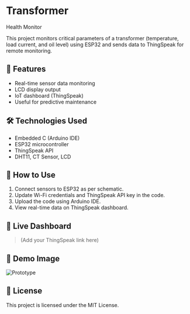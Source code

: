 # Transformer
Health Monitor

This project monitors critical parameters of a transformer (temperature, load current, and oil level) using ESP32 and sends data to ThingSpeak for remote monitoring.

## 📌 Features
- Real-time sensor data monitoring
- LCD display output
- IoT dashboard (ThingSpeak)
- Useful for predictive maintenance

## 🛠️ Technologies Used
- Embedded C (Arduino IDE)
- ESP32 microcontroller
- ThingSpeak API
- DHT11, CT Sensor, LCD

## 🚀 How to Use
1. Connect sensors to ESP32 as per schematic.
2. Update Wi-Fi credentials and ThingSpeak API key in the code.
3. Upload the code using Arduino IDE.
4. View real-time data on ThingSpeak dashboard.

## 🔗 Live Dashboard
> (Add your ThingSpeak link here)

## 📸 Demo Image
![Prototype](Images/demo_prototype.jpg)

## 📄 License
This project is licensed under the MIT License.
